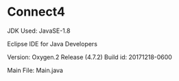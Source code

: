 # Connect4
JDK  Used: JavaSE-1.8

Eclipse IDE for Java Developers

Version: Oxygen.2 Release (4.7.2)
Build id: 20171218-0600

Main File: Main.java
